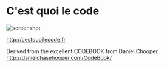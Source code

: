 # C'est quoi le code


![screenshot](https://raw.githubusercontent.com/kikko/ecal_handline_workshop/master/screenshot.png)

http://cestquoilecode.fr


Derived from the excellent CODEBOOK from Daniel Chooper : http://danielchasehooper.com/CodeBook/
